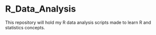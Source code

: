 # R_Data_Analysis
This repository will hold my R data analysis scripts made to learn R and statistics concepts. 
